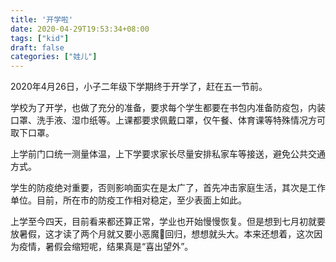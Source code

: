 ```yaml
---
title: '开学啦'
date: 2020-04-29T19:53:34+08:00
tags: ["kid"]
draft: false
categories: ["娃儿"]
---
```


2020年4月26日，小子二年级下学期终于开学了，赶在五一节前。

学校为了开学，也做了充分的准备，要求每个学生都要在书包内准备防疫包，内装口罩、洗手液、湿巾纸等。上课都要求佩戴口罩，仅午餐、体育课等特殊情况方可取下口罩。

上学前门口统一测量体温，上下学要求家长尽量安排私家车等接送，避免公共交通方式。

学生的防疫绝对重要，否则影响面实在是太广了，首先冲击家庭生活，其次是工作单位。目前，所在市的防疫工作相对稳定，至少表面上如此。

上学至今四天，目前看来都还算正常，学业也开始慢慢恢复。但是想到七月初就要放暑假，这才读了两个月就又要小恶魔👿回归，想想就头大。本来还想着，这次因为疫情，暑假会缩短呢，结果真是“喜出望外”。